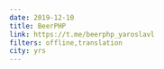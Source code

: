 ```yaml
---
date: 2019-12-10
title: BeerPHP
link: https://t.me/beerphp_yaroslavl
filters: offline,translation
city: yrs
---
```

